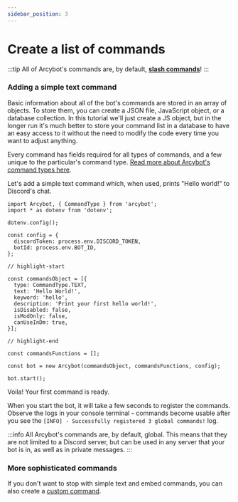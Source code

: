 ```yaml
---
sidebar_position: 3
---
```


# Create a list of commands

:::tip
All of Arcybot's commands are, by default, **[slash commands](https://support.discord.com/hc/en-us/articles/1500000368501-Slash-Commands-FAQ)**!
:::

### Adding a simple text command

Basic information about all of the bot's commands are stored in an array of objects. To store them, you can create a JSON file, JavaScript object, or a database collection. In this tutorial we'll just create a JS object, but in the longer run it's much better to store your command list in a database to have an easy access to it without the need to modify the code every time you want to adjust anything.

Every command has fields required for all types of commands, and a few unique to the particular's command type. [Read more about Arcybot's command types here](/docs/category/commands).

Let's add a simple text command which, when used, prints "Hello world!" to Discord's chat.

```tsx title="index.js"
import Arcybot, { CommandType } from 'arcybot';
import * as dotenv from 'dotenv';

dotenv.config();

const config = {
  discordToken: process.env.DISCORD_TOKEN,
  botId: process.env.BOT_ID,
};

// highlight-start

const commandsObject = [{
  type: CommandType.TEXT,
  text: 'Hello World!',
  keyword: 'hello',
  description: 'Print your first hello world!',
  isDisabled: false,
  isModOnly: false,
  canUseInDm: true,
}];

// highlight-end

const commandsFunctions = [];

const bot = new Arcybot(commandsObject, commandsFunctions, config);

bot.start();
```

Voila! Your first command is ready.

When you start the bot, it will take a few seconds to register the commands. Observe the logs in your console terminal - commands become usable after you see the `[INFO] - Successfully registered 3 global commands!` log.

:::info
All Arcybot's commands are, by default, global. This means that they are not limited to a Discord server, but can be used in any server that your bot is in, as well as in private messages.
:::

### More sophisticated commands

If you don't want to stop with simple text and embed commands, you can also create a [custom command](/docs/commands/custom-command).
